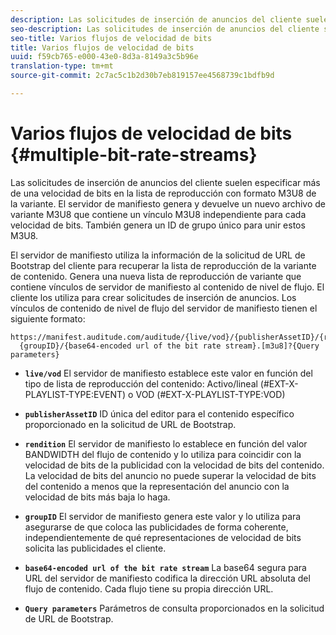 ```yaml
---
description: Las solicitudes de inserción de anuncios del cliente suelen especificar más de una velocidad de bits en la lista de reproducción con formato M3U8 de la variante. El servidor de manifiesto genera y devuelve un nuevo archivo de variante M3U8 que contiene un vínculo M3U8 independiente para cada velocidad de bits. También genera un ID de grupo único para unir estos M3U8.
seo-description: Las solicitudes de inserción de anuncios del cliente suelen especificar más de una velocidad de bits en la lista de reproducción con formato M3U8 de la variante. El servidor de manifiesto genera y devuelve un nuevo archivo de variante M3U8 que contiene un vínculo M3U8 independiente para cada velocidad de bits. También genera un ID de grupo único para unir estos M3U8.
seo-title: Varios flujos de velocidad de bits
title: Varios flujos de velocidad de bits
uuid: f59cb765-e000-43e0-8d3a-8149a3c5b96e
translation-type: tm+mt
source-git-commit: 2c7ac5c1b2d30b7eb819157ee4568739c1bdfb9d

---
```



# Varios flujos de velocidad de bits {#multiple-bit-rate-streams}

Las solicitudes de inserción de anuncios del cliente suelen especificar más de una velocidad de bits en la lista de reproducción con formato M3U8 de la variante. El servidor de manifiesto genera y devuelve un nuevo archivo de variante M3U8 que contiene un vínculo M3U8 independiente para cada velocidad de bits. También genera un ID de grupo único para unir estos M3U8.

El servidor de manifiesto utiliza la información de la solicitud de URL de Bootstrap del cliente para recuperar la lista de reproducción de la variante de contenido. Genera una nueva lista de reproducción de variante que contiene vínculos de servidor de manifiesto al contenido de nivel de flujo. El cliente los utiliza para crear solicitudes de inserción de anuncios. Los vínculos de contenido de nivel de flujo del servidor de manifiesto tienen el siguiente formato:

```
https://manifest.auditude.com/auditude/{live/vod}/{publisherAssetID}/{rendition}/
  {groupID}/{base64-encoded url of the bit rate stream}.[m3u8]?{Query parameters}
```

* **`live/vod`** El servidor de manifiesto establece este valor en función del tipo de lista de reproducción del contenido: Activo/lineal (#EXT-X-PLAYLIST-TYPE:EVENT) o VOD (#EXT-X-PLAYLIST-TYPE:VOD)

* **`publisherAssetID`** ID única del editor para el contenido específico proporcionado en la solicitud de URL de Bootstrap.

* **`rendition`** El servidor de manifiesto lo establece en función del valor BANDWIDTH del flujo de contenido y lo utiliza para coincidir con la velocidad de bits de la publicidad con la velocidad de bits del contenido. La velocidad de bits del anuncio no puede superar la velocidad de bits del contenido a menos que la representación del anuncio con la velocidad de bits más baja lo haga.

* **`groupID`** El servidor de manifiesto genera este valor y lo utiliza para asegurarse de que coloca las publicidades de forma coherente, independientemente de qué representaciones de velocidad de bits solicita las publicidades el cliente.

* **`base64-encoded url of the bit rate stream`** La base64 segura para URL del servidor de manifiesto codifica la dirección URL absoluta del flujo de contenido. Cada flujo tiene su propia dirección URL.

* **`Query parameters`** Parámetros de consulta proporcionados en la solicitud de URL de Bootstrap.

